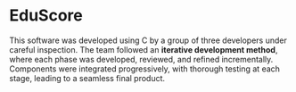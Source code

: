 # EduScore
This software was developed using C by a group of three developers under careful inspection. The team followed an **iterative development method**, where each phase was developed, reviewed, and refined incrementally. Components were integrated progressively, with thorough testing at each stage, leading to a seamless final product.
